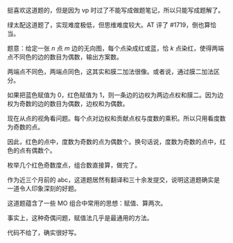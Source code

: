 挺喜欢这道题的，但是因为 vp 时过了不能写成做题笔记，所以只能写成题解了。

绿太配这道题了，实现难度极低，但思维难度较大。AT 评了 #1719，倒也算恰当。

题意：给定一张 $n$ 点 $m$ 边的无向图，每个点染成红或蓝，恰 $k$ 点染红，使得两端点不同色的边的数目为偶数，输出方案数。

两端点不同色，两端点同色，这其实和膜二加法很像。或者说，通过膜二加法区分。

如果把蓝色赋值为 $0$，红色赋值为 $1$，则一条边的边权为两边点权和膜二。因为边权为奇数的边的数目为偶数，边权和为偶数。

现在从点的视角看问题。每个点对边权和贡献点权与度数的乘积。所以只用看度数为奇数的点。

因此，红色的点中，度数为奇数的点为偶数个。换句话说，度数为奇数的点中，红色的点有偶数个。

枚举几个红色奇数度点，组合数直接算，做完了。

作为近三个月前的 abc，这道题居然有翻译和三十余发提交，说明这道题确实是一道令人印象深刻的好题。

这道题蕴含了一些 MO 组合中常用的思想：赋值、算两次。

事实上，这种奇偶问题，赋值法几乎是最通用的方法。

代码不给了，确实很好写。